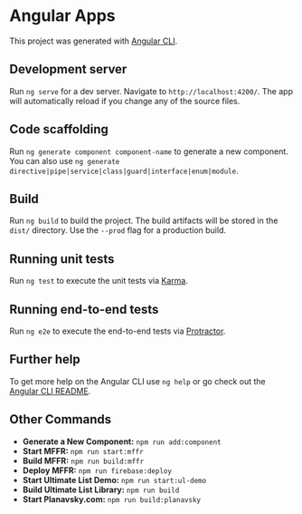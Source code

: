 # Angular Apps

This project was generated with [Angular CLI](https://github.com/angular/angular-cli).

## Development server

Run `ng serve` for a dev server. Navigate to `http://localhost:4200/`. The app will automatically reload if you change any of the source files.

## Code scaffolding

Run `ng generate component component-name` to generate a new component. You can also use `ng generate directive|pipe|service|class|guard|interface|enum|module`.

## Build

Run `ng build` to build the project. The build artifacts will be stored in the `dist/` directory. Use the `--prod` flag for a production build.

## Running unit tests

Run `ng test` to execute the unit tests via [Karma](https://karma-runner.github.io).

## Running end-to-end tests

Run `ng e2e` to execute the end-to-end tests via [Protractor](http://www.protractortest.org/).

## Further help

To get more help on the Angular CLI use `ng help` or go check out the [Angular CLI README](https://github.com/angular/angular-cli/blob/master/README.md).

## Other Commands

- **Generate a New Component:** `npm run add:component`
- **Start MFFR:** `npm run start:mffr`
- **Build MFFR:** `npm run build:mffr`
- **Deploy MFFR:** `npm run firebase:deploy`
- **Start Ultimate List Demo:** `npm run start:ul-demo`
- **Build Ultimate List Library:** `npm run build`
- **Start Planavsky.com:** `npm run build:planavsky`
